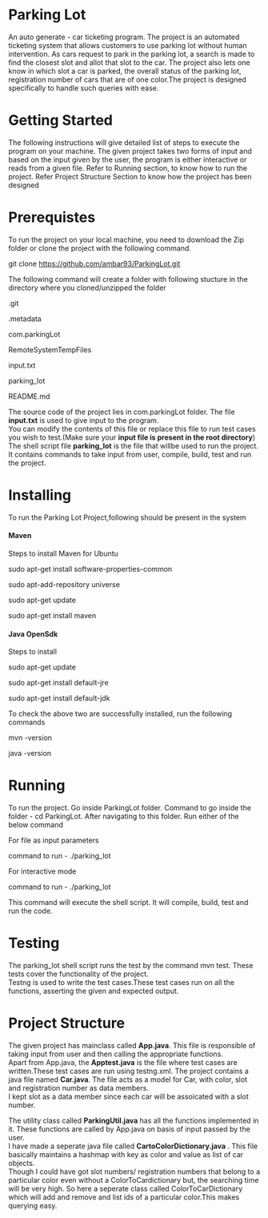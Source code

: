# Parking Lot
  An auto generate - car ticketing program. The project is an automated ticketing system that allows customers to use parking lot without human intervention.
 As cars request to park in the parking lot, a search is made to find the closest slot and allot that slot to the car. 
The project also lets one know in which slot a car is parked, the overall status of the parking lot, registration number of cars that are of one color.The project is designed specifically to handle such queries with ease.

# Getting Started
The following instructions will give detailed list of steps to execute the program on your machine.
The given project takes two forms of input and based on the input given by the user, the program is either interactive or reads from a given file. Refer to Running section, to know how to run the project. Refer Project Structure Section to know how the project has been designed

# Prerequistes
To run the project on your local machine, you need to download the Zip folder or clone the project with the following command.

git clone https://github.com/ambar93/ParkingLot.git

The following command will create a folder with following stucture in the directory where you cloned/unzipped the folder

.git

.metadata

com.parkingLot

RemoteSystemTempFiles

input.txt

parking_lot

README.md

The source code of the project lies in com.parkingLot folder. The file **input.txt** is used to give input to the program.<br> 
You can modify the contents of this file or replace this file to run test cases you wish to test.(Make sure your **input file is present in the root directory**)<br>
The shell script file **parking_lot** is the file that willbe used to run the project. It contains commands to take input from user, compile, build, test and run the project.<br>

# Installing 
To run the Parking Lot Project,following should be present in the system

#### Maven
Steps to install Maven for Ubuntu 

sudo apt-get install software-properties-common

sudo apt-add-repository universe

sudo apt-get update

sudo apt-get install maven

#### Java OpenSdk
Steps to install 

sudo apt-get update

sudo apt-get install default-jre

sudo apt-get install default-jdk

To check the above two are successfully installed, run the following commands

mvn -version

java -version

# Running
To run the project. Go inside ParkingLot folder. Command to go inside the folder - cd ParkingLot.
After navigating to this folder. Run either of the below command

For file as input parameters

command to run - ./parking_lot <your file name>

For interactive mode

command to run - ./parking_lot

This command will execute the shell script. It will compile, build, test and run the code.

# Testing 
The parking_lot shell script runs the test by the command mvn test. These tests cover the functionality of the project.<br>
Testng is used to write the test cases.These test cases run on all the functions, asserting the given and expected output.

# Project Structure
The given project has mainclass called **App.java**. This file is responsible of taking input from user and then calling the appropriate functions.<br> 
Apart from App.java, the **Apptest.java** is the file where test cases are written.These test cases are run using testng.xml. 
The project contains a java file named **Car.java**. The file acts as a model for Car, with color, slot and registration number as data members.<br> 
I kept slot as a data member since each car will be assoicated with a slot number.<br>

The utility class called **ParkingUtil.java** has all the functions implemented in it. These functions are called by App.java on basis of input passed by the user.<br>
I have made a seperate java file called **CartoColorDictionary.java** . This file basically maintains a hashmap with key as color and value as list of car objects.<br> 
Though I could have got slot numbers/ registration numbers that belong to a particular color even without a ColorToCardictionary but, the searching time will be very high. So here a seperate class called ColorToCarDictionary which will add and remove and list ids of a particular color.This makes querying easy.<br>
